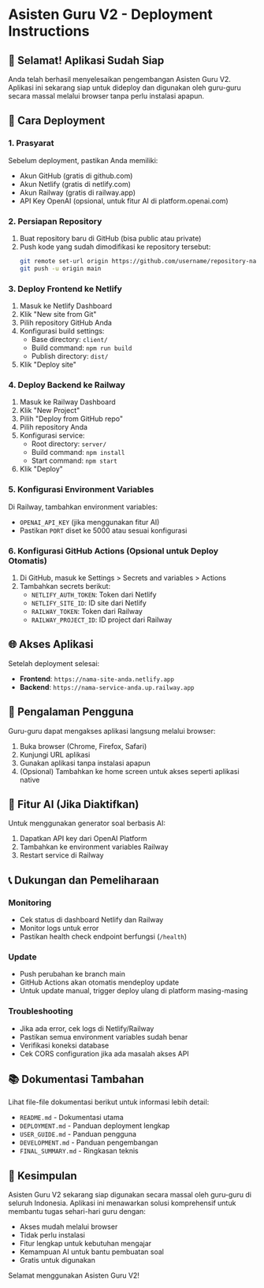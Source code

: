 # Asisten Guru V2 - Deployment Instructions

## 🎉 Selamat! Aplikasi Sudah Siap

Anda telah berhasil menyelesaikan pengembangan Asisten Guru V2. Aplikasi ini sekarang siap untuk dideploy dan digunakan oleh guru-guru secara massal melalui browser tanpa perlu instalasi apapun.

## 🚀 Cara Deployment

### 1. Prasyarat
Sebelum deployment, pastikan Anda memiliki:
- Akun GitHub (gratis di github.com)
- Akun Netlify (gratis di netlify.com)
- Akun Railway (gratis di railway.app)
- API Key OpenAI (opsional, untuk fitur AI di platform.openai.com)

### 2. Persiapan Repository
1. Buat repository baru di GitHub (bisa public atau private)
2. Push kode yang sudah dimodifikasi ke repository tersebut:
   ```bash
   git remote set-url origin https://github.com/username/repository-name.git
   git push -u origin main
   ```

### 3. Deploy Frontend ke Netlify
1. Masuk ke Netlify Dashboard
2. Klik "New site from Git"
3. Pilih repository GitHub Anda
4. Konfigurasi build settings:
   - Base directory: `client/`
   - Build command: `npm run build`
   - Publish directory: `dist/`
5. Klik "Deploy site"

### 4. Deploy Backend ke Railway
1. Masuk ke Railway Dashboard
2. Klik "New Project"
3. Pilih "Deploy from GitHub repo"
4. Pilih repository Anda
5. Konfigurasi service:
   - Root directory: `server/`
   - Build command: `npm install`
   - Start command: `npm start`
6. Klik "Deploy"

### 5. Konfigurasi Environment Variables
Di Railway, tambahkan environment variables:
- `OPENAI_API_KEY` (jika menggunakan fitur AI)
- Pastikan `PORT` diset ke 5000 atau sesuai konfigurasi

### 6. Konfigurasi GitHub Actions (Opsional untuk Deploy Otomatis)
1. Di GitHub, masuk ke Settings > Secrets and variables > Actions
2. Tambahkan secrets berikut:
   - `NETLIFY_AUTH_TOKEN`: Token dari Netlify
   - `NETLIFY_SITE_ID`: ID site dari Netlify
   - `RAILWAY_TOKEN`: Token dari Railway
   - `RAILWAY_PROJECT_ID`: ID project dari Railway

## 🌐 Akses Aplikasi

Setelah deployment selesai:
- **Frontend**: `https://nama-site-anda.netlify.app`
- **Backend**: `https://nama-service-anda.up.railway.app`

## 📱 Pengalaman Pengguna

Guru-guru dapat mengakses aplikasi langsung melalui browser:
1. Buka browser (Chrome, Firefox, Safari)
2. Kunjungi URL aplikasi
3. Gunakan aplikasi tanpa instalasi apapun
4. (Opsional) Tambahkan ke home screen untuk akses seperti aplikasi native

## 🧠 Fitur AI (Jika Diaktifkan)

Untuk menggunakan generator soal berbasis AI:
1. Dapatkan API key dari OpenAI Platform
2. Tambahkan ke environment variables Railway
3. Restart service di Railway

## 📞 Dukungan dan Pemeliharaan

### Monitoring
- Cek status di dashboard Netlify dan Railway
- Monitor logs untuk error
- Pastikan health check endpoint berfungsi (`/health`)

### Update
- Push perubahan ke branch main
- GitHub Actions akan otomatis mendeploy update
- Untuk update manual, trigger deploy ulang di platform masing-masing

### Troubleshooting
- Jika ada error, cek logs di Netlify/Railway
- Pastikan semua environment variables sudah benar
- Verifikasi koneksi database
- Cek CORS configuration jika ada masalah akses API

## 📚 Dokumentasi Tambahan

Lihat file-file dokumentasi berikut untuk informasi lebih detail:
- `README.md` - Dokumentasi utama
- `DEPLOYMENT.md` - Panduan deployment lengkap
- `USER_GUIDE.md` - Panduan pengguna
- `DEVELOPMENT.md` - Panduan pengembangan
- `FINAL_SUMMARY.md` - Ringkasan teknis

## 🎯 Kesimpulan

Asisten Guru V2 sekarang siap digunakan secara massal oleh guru-guru di seluruh Indonesia. Aplikasi ini menawarkan solusi komprehensif untuk membantu tugas sehari-hari guru dengan:
- Akses mudah melalui browser
- Tidak perlu instalasi
- Fitur lengkap untuk kebutuhan mengajar
- Kemampuan AI untuk bantu pembuatan soal
- Gratis untuk digunakan

Selamat menggunakan Asisten Guru V2!